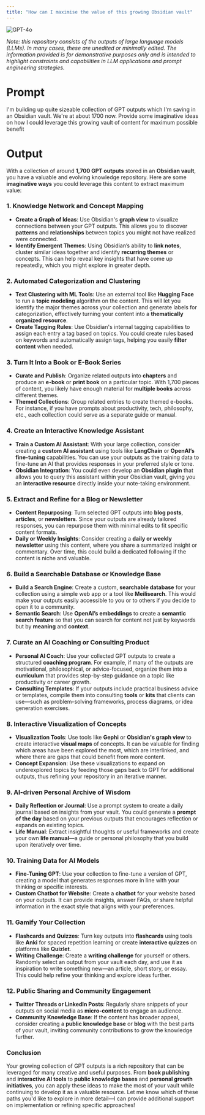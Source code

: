 ```yaml
---
title: "How can I maximise the value of this growing Obsidian vault"
---
```

![GPT-4o](https://img.shields.io/badge/GPT--4o-3333FF?style=for-the-badge&logo=openai&logoColor=white)



*Note: this repository consists of the outputs of large language models (LLMs). In many cases, these are unedited or minimally edited. The information provided is for demonstrative purposes only and is intended to highlight constraints and capabilities in LLM applications and prompt engineering strategies.*


# Prompt

I'm building up quite sizeable collection of GPT outputs which I'm saving in an Obsidian vault. We're at about 1700 now. Provide some imaginative ideas on how I could leverage this growing vault of content for maximum possible benefit

# Output

With a collection of around **1,700 GPT outputs** stored in an **Obsidian vault**, you have a valuable and evolving knowledge repository. Here are some **imaginative ways** you could leverage this content to extract maximum value:

### 1. **Knowledge Network and Concept Mapping**
- **Create a Graph of Ideas**: Use Obsidian's **graph view** to visualize connections between your GPT outputs. This allows you to discover **patterns** and **relationships** between topics you might not have realized were connected.
- **Identify Emergent Themes**: Using Obsidian’s ability to **link notes**, cluster similar ideas together and identify **recurring themes** or concepts. This can help reveal key insights that have come up repeatedly, which you might explore in greater depth.

### 2. **Automated Categorization and Clustering**
- **Text Clustering with ML Tools**: Use an external tool like **Hugging Face** to run a **topic modeling** algorithm on the content. This will let you identify the major themes across your collection and generate labels for categorization, effectively turning your content into a **thematically organized resource**.
- **Create Tagging Rules**: Use Obsidian's internal tagging capabilities to assign each entry a tag based on topics. You could create rules based on keywords and automatically assign tags, helping you easily **filter content** when needed.

### 3. **Turn It Into a Book or E-Book Series**
- **Curate and Publish**: Organize related outputs into **chapters** and produce an **e-book** or **print book** on a particular topic. With 1,700 pieces of content, you likely have enough material for **multiple books** across different themes.
- **Themed Collections**: Group related entries to create themed e-books. For instance, if you have prompts about productivity, tech, philosophy, etc., each collection could serve as a separate guide or manual.

### 4. **Create an Interactive Knowledge Assistant**
- **Train a Custom AI Assistant**: With your large collection, consider creating a **custom AI assistant** using tools like **LangChain** or **OpenAI’s fine-tuning** capabilities. You can use your outputs as the training data to fine-tune an AI that provides responses in your preferred style or tone.
- **Obsidian Integration**: You could even develop an **Obsidian plugin** that allows you to query this assistant within your Obsidian vault, giving you an **interactive resource** directly inside your note-taking environment.

### 5. **Extract and Refine for a Blog or Newsletter**
- **Content Repurposing**: Turn selected GPT outputs into **blog posts**, **articles**, or **newsletters**. Since your outputs are already tailored responses, you can repurpose them with minimal edits to fit specific content formats.
- **Daily or Weekly Insights**: Consider creating a **daily or weekly newsletter** using this content, where you share a summarized insight or commentary. Over time, this could build a dedicated following if the content is niche and valuable.

### 6. **Build a Searchable Database or Knowledge Base**
- **Build a Search Engine**: Create a custom, **searchable database** for your collection using a simple web app or a tool like **Meilisearch**. This would make your outputs easily accessible to you or to others if you decide to open it to a community.
- **Semantic Search**: Use **OpenAI’s embeddings** to create a **semantic search feature** so that you can search for content not just by keywords but by **meaning** and **context**.

### 7. **Curate an AI Coaching or Consulting Product**
- **Personal AI Coach**: Use your collected GPT outputs to create a structured **coaching program**. For example, if many of the outputs are motivational, philosophical, or advice-focused, organize them into a **curriculum** that provides step-by-step guidance on a topic like productivity or career growth.
- **Consulting Templates**: If your outputs include practical business advice or templates, compile them into consulting **tools** or **kits** that clients can use—such as problem-solving frameworks, process diagrams, or idea generation exercises.

### 8. **Interactive Visualization of Concepts**
- **Visualization Tools**: Use tools like **Gephi** or **Obsidian's graph view** to create interactive **visual maps** of concepts. It can be valuable for finding which areas have been explored the most, which are interlinked, and where there are gaps that could benefit from more content.
- **Concept Expansion**: Use these visualizations to expand on underexplored topics by feeding those gaps back to GPT for additional outputs, thus refining your repository in an iterative manner.

### 9. **AI-driven Personal Archive of Wisdom**
- **Daily Reflection or Journal**: Use a prompt system to create a daily journal based on insights from your vault. You could generate a **prompt of the day** based on your previous outputs that encourages reflection or expands on existing topics.
- **Life Manual**: Extract insightful thoughts or useful frameworks and create your own **life manual**—a guide or personal philosophy that you build upon iteratively over time.

### 10. **Training Data for AI Models**
- **Fine-Tuning GPT**: Use your collection to fine-tune a version of GPT, creating a model that generates responses more in line with your thinking or specific interests.
- **Custom Chatbot for Website**: Create a **chatbot** for your website based on your outputs. It can provide insights, answer FAQs, or share helpful information in the exact style that aligns with your preferences.

### 11. **Gamify Your Collection**
- **Flashcards and Quizzes**: Turn key outputs into **flashcards** using tools like **Anki** for spaced repetition learning or create **interactive quizzes** on platforms like **Quizlet**.
- **Writing Challenge**: Create a **writing challenge** for yourself or others. Randomly select an output from your vault each day, and use it as inspiration to write something new—an article, short story, or essay. This could help refine your thinking and explore ideas further.

### 12. **Public Sharing and Community Engagement**
- **Twitter Threads or LinkedIn Posts**: Regularly share snippets of your outputs on social media as **micro-content** to engage an audience.
- **Community Knowledge Base**: If the content has broader appeal, consider creating a **public knowledge base** or **blog** with the best parts of your vault, inviting community contributions to grow the knowledge further.

### **Conclusion**
Your growing collection of GPT outputs is a rich repository that can be leveraged for many creative and useful purposes. From **book publishing** and **interactive AI tools** to **public knowledge bases** and **personal growth initiatives**, you can apply these ideas to make the most of your vault while continuing to develop it as a valuable resource. Let me know which of these paths you'd like to explore in more detail—I can provide additional support on implementation or refining specific approaches!